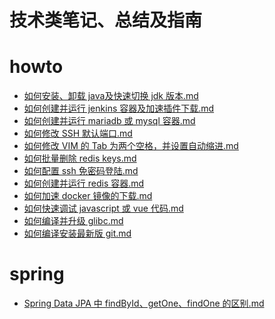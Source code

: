 技术类笔记、总结及指南
========



# howto
- [如何安装、卸载 java及快速切换 jdk 版本.md](http://github.com/gukt/tech-guides/tree/master/howto/如何安装、卸载%20java及快速切换%20jdk%20版本.md)
- [如何创建并运行 jenkins 容器及加速插件下载.md](http://github.com/gukt/tech-guides/tree/master/howto/如何创建并运行%20jenkins%20容器及加速插件下载.md)
- [如何创建并运行 mariadb 或 mysql 容器.md](http://github.com/gukt/tech-guides/tree/master/howto/如何创建并运行%20mariadb%20或%20mysql%20容器.md)
- [如何修改 SSH 默认端口.md](http://github.com/gukt/tech-guides/tree/master/howto/如何修改%20SSH%20默认端口.md)
- [如何修改 VIM 的 Tab 为两个空格，并设置自动缩进.md](http://github.com/gukt/tech-guides/tree/master/howto/如何修改%20VIM%20的%20Tab%20为两个空格，并设置自动缩进.md)
- [如何批量删除 redis keys.md](http://github.com/gukt/tech-guides/tree/master/howto/如何批量删除%20redis%20keys.md)
- [如何配置 ssh 免密码登陆.md](http://github.com/gukt/tech-guides/tree/master/howto/如何配置%20ssh%20免密码登陆.md)
- [如何创建并运行 redis 容器.md](http://github.com/gukt/tech-guides/tree/master/howto/如何创建并运行%20redis%20容器.md)
- [如何加速 docker 镜像的下载.md](http://github.com/gukt/tech-guides/tree/master/howto/如何加速%20docker%20镜像的下载.md)
- [如何快速调试 javascript 或 vue 代码.md](http://github.com/gukt/tech-guides/tree/master/howto/如何快速调试%20javascript%20或%20vue%20代码.md)
- [如何编译并升级 glibc.md](http://github.com/gukt/tech-guides/tree/master/howto/如何编译并升级%20glibc.md)
- [如何编译安装最新版 git.md](http://github.com/gukt/tech-guides/tree/master/howto/如何编译安装最新版%20git.md)



# spring
- [Spring Data JPA 中 findById、getOne、findOne 的区别.md](http://github.com/gukt/tech-guides/tree/master/spring/Spring%20Data%20JPA%20中%20findById、getOne、findOne%20的区别.md)
